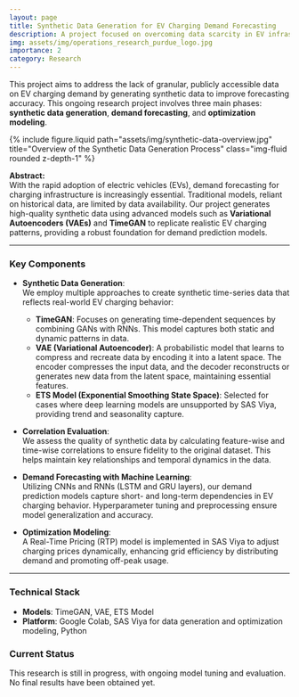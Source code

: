```yaml
---
layout: page
title: Synthetic Data Generation for EV Charging Demand Forecasting
description: A project focused on overcoming data scarcity in EV infrastructure through synthetic data generation and machine learning.
img: assets/img/operations_research_purdue_logo.jpg
importance: 2
category: Research
---
```


This project aims to address the lack of granular, publicly accessible data on EV charging demand by generating synthetic data to improve forecasting accuracy. This ongoing research project involves three main phases: **synthetic data generation**, **demand forecasting**, and **optimization modeling**.

<div class="row justify-content-sm-center">
  <div class="col-sm-8 mt-3 mt-md-0">
    {% include figure.liquid path="assets/img/synthetic-data-overview.jpg" title="Overview of the Synthetic Data Generation Process" class="img-fluid rounded z-depth-1" %}
  </div>
</div>

**Abstract:**  
With the rapid adoption of electric vehicles (EVs), demand forecasting for charging infrastructure is increasingly essential. Traditional models, reliant on historical data, are limited by data availability. Our project generates high-quality synthetic data using advanced models such as **Variational Autoencoders (VAEs)** and **TimeGAN** to replicate realistic EV charging patterns, providing a robust foundation for demand prediction models.

---

### Key Components

- **Synthetic Data Generation**:  
  We employ multiple approaches to create synthetic time-series data that reflects real-world EV charging behavior:

  - **TimeGAN**: Focuses on generating time-dependent sequences by combining GANs with RNNs. This model captures both static and dynamic patterns in data.
  - **VAE (Variational Autoencoder)**: A probabilistic model that learns to compress and recreate data by encoding it into a latent space. The encoder compresses the input data, and the decoder reconstructs or generates new data from the latent space, maintaining essential features.
  - **ETS Model (Exponential Smoothing State Space)**: Selected for cases where deep learning models are unsupported by SAS Viya, providing trend and seasonality capture.

<!-- <div class="row justify-content-sm-center">
  <div class="col-md-4">
    {% include figure.liquid path="assets/img/timegan-diagram.jpg" title="TimeGAN Model Workflow" class="img-fluid rounded z-depth-1" %}
  </div>
  <div class="col-md-4">
    {% include figure.liquid path="assets/img/vae-model-workflow.jpg" title="VAE Model Workflow" class="img-fluid rounded z-depth-1" %}
  </div>
  <div class="col-md-4">
    {% include figure.liquid path="assets/img/ets-model-output.jpg" title="ETS Model Synthetic Data Output" class="img-fluid rounded z-depth-1" %}
  </div>
</div> -->

- **Correlation Evaluation**:  
  We assess the quality of synthetic data by calculating feature-wise and time-wise correlations to ensure fidelity to the original dataset. This helps maintain key relationships and temporal dynamics in the data.

- **Demand Forecasting with Machine Learning**:  
  Utilizing CNNs and RNNs (LSTM and GRU layers), our demand prediction models capture short- and long-term dependencies in EV charging behavior. Hyperparameter tuning and preprocessing ensure model generalization and accuracy.

- **Optimization Modeling**:  
  A Real-Time Pricing (RTP) model is implemented in SAS Viya to adjust charging prices dynamically, enhancing grid efficiency by distributing demand and promoting off-peak usage.

<!-- ### Weekly Progress Updates

1. **TimeGAN Implementation**:
   Set up and configured TimeGAN for time-series data generation, addressing issues with module imports and ensuring compatibility in Google Colab.

2. **ETS Model in SAS Viya**:
   Used the ETS model to generate synthetic data where deep learning models were unsupported, yielding expanded data for improved forecasting.

3. **VAE Framework Development**:
   Constructed a VAE framework with an encoder, latent vectors, and a decoder to facilitate flexible data generation.

4. **Challenges and Solutions**:
   Encountered compatibility issues with libraries, data type handling, and GPU resource limitations. Applied adjustments such as data type conversions and metadata updates for smooth model execution. -->

---

### Technical Stack

- **Models**: TimeGAN, VAE, ETS Model
- **Platform**: Google Colab, SAS Viya for data generation and optimization modeling, Python

### Current Status

This research is still in progress, with ongoing model tuning and evaluation. No final results have been obtained yet.
